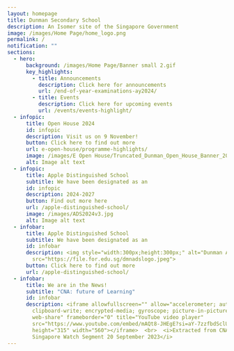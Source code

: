 ```yaml
---
layout: homepage
title: Dunman Secondary School
description: An Isomer site of the Singapore Government
image: /images/Home Page/home_logo.png
permalink: /
notification: ""
sections:
  - hero:
      background: /images/Home Page/Banner small 2.gif
      key_highlights:
        - title: Announcements
          description: Click here for announcements
          url: /end-of-year-examinations-ay2024/
        - title: Events
          description: Click here for upcoming events
          url: /events/events-highlight/
  - infopic:
      title: Open House 2024
      id: infopic
      description: Visit us on 9 November!
      button: Click here to find out more
      url: e-open-house/programme-highlights/
      image: /images/E Open House/Truncated_Dunman_Open_House_Banner_2024.jpg
      alt: Image alt text
  - infopic:
      title: Apple Distinguished School
      subtitle: We have been designated as an
      id: infopic
      description: 2024-2027
      button: Find out more here
      url: /apple-distinguished-school/
      image: /images/ADS2024v3.jpg
      alt: Image alt text
  - infobar:
      title: Apple Distinguished School
      subtitle: We have been designated as an
      id: infobar
      description: <img style="width:300px;height:300px;" alt="Dunman ADS"
        src="https://file.for.edu.sg/dmnadslogo.jpeg">
      button: Click here to find out more
      url: /apple-distinguished-school/
  - infobar:
      title: We are in the News!
      subtitle: "CNA: future of Learning"
      id: infobar
      description: <iframe allowfullscreen="" allow="accelerometer; autoplay;
        clipboard-write; encrypted-media; gyroscope; picture-in-picture;
        web-share" frameborder="0" title="YouTube video player"
        src="https://www.youtube.com/embed/mAQt8-JHEgE?si=aY-7zzfbdSclU0vN"
        height="315" width="560"></iframe>  <br>  <i>Extracted from CNA
        Singapore Watch Segment 20 September 2023</i>
---
```

